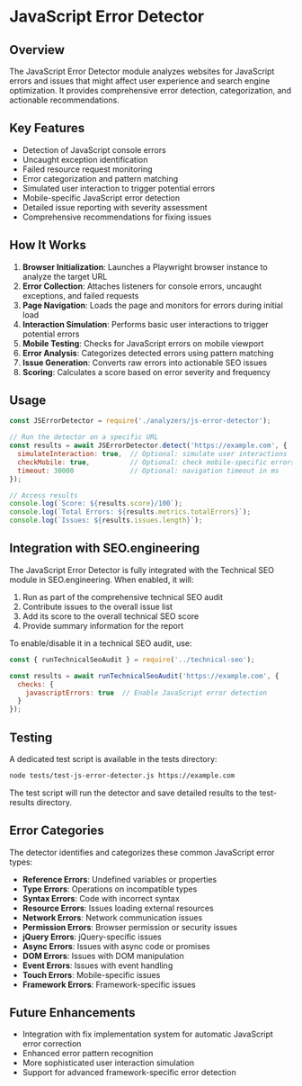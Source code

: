 # JavaScript Error Detector

## Overview

The JavaScript Error Detector module analyzes websites for JavaScript errors and issues that might affect user experience and search engine optimization. It provides comprehensive error detection, categorization, and actionable recommendations.

## Key Features

- Detection of JavaScript console errors
- Uncaught exception identification
- Failed resource request monitoring
- Error categorization and pattern matching
- Simulated user interaction to trigger potential errors
- Mobile-specific JavaScript error detection
- Detailed issue reporting with severity assessment
- Comprehensive recommendations for fixing issues

## How It Works

1. **Browser Initialization**: Launches a Playwright browser instance to analyze the target URL
2. **Error Collection**: Attaches listeners for console errors, uncaught exceptions, and failed requests
3. **Page Navigation**: Loads the page and monitors for errors during initial load
4. **Interaction Simulation**: Performs basic user interactions to trigger potential errors
5. **Mobile Testing**: Checks for JavaScript errors on mobile viewport
6. **Error Analysis**: Categorizes detected errors using pattern matching
7. **Issue Generation**: Converts raw errors into actionable SEO issues
8. **Scoring**: Calculates a score based on error severity and frequency

## Usage

```javascript
const JSErrorDetector = require('./analyzers/js-error-detector');

// Run the detector on a specific URL
const results = await JSErrorDetector.detect('https://example.com', {
  simulateInteraction: true,  // Optional: simulate user interactions
  checkMobile: true,          // Optional: check mobile-specific errors
  timeout: 30000              // Optional: navigation timeout in ms
});

// Access results
console.log(`Score: ${results.score}/100`);
console.log(`Total Errors: ${results.metrics.totalErrors}`);
console.log(`Issues: ${results.issues.length}`);
```

## Integration with SEO.engineering

The JavaScript Error Detector is fully integrated with the Technical SEO module in SEO.engineering. When enabled, it will:

1. Run as part of the comprehensive technical SEO audit
2. Contribute issues to the overall issue list
3. Add its score to the overall technical SEO score
4. Provide summary information for the report

To enable/disable it in a technical SEO audit, use:

```javascript
const { runTechnicalSeoAudit } = require('../technical-seo');

const results = await runTechnicalSeoAudit('https://example.com', {
  checks: {
    javascriptErrors: true  // Enable JavaScript error detection
  }
});
```

## Testing

A dedicated test script is available in the tests directory:

```bash
node tests/test-js-error-detector.js https://example.com
```

The test script will run the detector and save detailed results to the test-results directory.

## Error Categories

The detector identifies and categorizes these common JavaScript error types:

- **Reference Errors**: Undefined variables or properties
- **Type Errors**: Operations on incompatible types
- **Syntax Errors**: Code with incorrect syntax
- **Resource Errors**: Issues loading external resources
- **Network Errors**: Network communication issues
- **Permission Errors**: Browser permission or security issues
- **jQuery Errors**: jQuery-specific issues
- **Async Errors**: Issues with async code or promises
- **DOM Errors**: Issues with DOM manipulation
- **Event Errors**: Issues with event handling
- **Touch Errors**: Mobile-specific issues
- **Framework Errors**: Framework-specific issues

## Future Enhancements

- Integration with fix implementation system for automatic JavaScript error correction
- Enhanced error pattern recognition
- More sophisticated user interaction simulation
- Support for advanced framework-specific error detection
